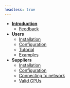 ```yaml
---
headless: true
---
```


- [**Introduction**](/)
  - [Feedback](/docs/feedback)
- **Users**
  - [Installation](/docs/users/installation)
  - [Configuration](/docs/users/config)
  - [Tutorial](/docs/users/tutorial)
  - [Examples](/docs/users/examples)
- **Suppliers**
  - [Installation](/docs/suppliers/installation)
  - [Configuration](/docs/suppliers/config)
  - [Connecting to network](/docs/suppliers/connect)
  - [Valid GPUs](/docs/suppliers/valid_gpus)
